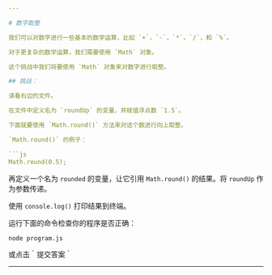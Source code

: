 ```yaml
---

# 数字取整

我们可以对数字进行一些基本的数学运算，比如 `+`，`-`，`*`，`/`，和 `%`。

对于更复杂的数学运算，我们需要使用 `Math` 对象。

这个挑战中我们将要使用 `Math` 对象来对数字进行取整。

## 挑战：

请看右边的文件。

在文件中定义名为 `roundUp` 的变量，并赋值浮点数 `1.5`。

下面就要使用 `Math.round()` 方法来对这个数进行向上取整。

`Math.round()` 的例子：

```js
Math.round(0.5);
```

再定义一个名为 `rounded` 的变量，让它引用 `Math.round()` 的结果。将 `roundUp` 作为参数传递。

使用 `console.log()` 打印结果到终端。

运行下面的命令检查你的程序是否正确：

`node program.js`

或点击｀提交答案｀

---
```

